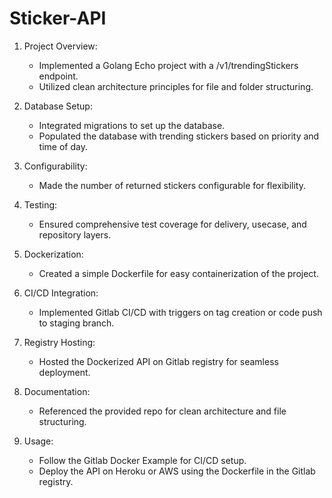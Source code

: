 # Sticker-API
1. Project Overview:
   - Implemented a Golang Echo project with a /v1/trendingStickers endpoint.
   - Utilized clean architecture principles for file and folder structuring.

2. Database Setup:
   - Integrated migrations to set up the database.
   - Populated the database with trending stickers based on priority and time of day.

3. Configurability:
   - Made the number of returned stickers configurable for flexibility.

4. Testing:
   - Ensured comprehensive test coverage for delivery, usecase, and repository layers.

5. Dockerization:
   - Created a simple Dockerfile for easy containerization of the project.

6. CI/CD Integration:
   - Implemented Gitlab CI/CD with triggers on tag creation or code push to staging branch.

7. Registry Hosting:
   - Hosted the Dockerized API on Gitlab registry for seamless deployment.

8. Documentation:
   - Referenced the provided repo for clean architecture and file structuring.

9. Usage:
   - Follow the Gitlab Docker Example for CI/CD setup.
   - Deploy the API on Heroku or AWS using the Dockerfile in the Gitlab registry.
